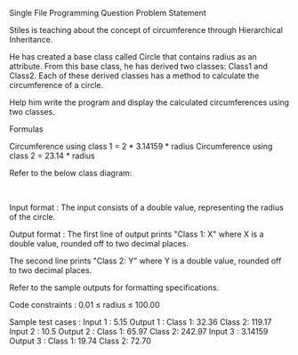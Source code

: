 Single File Programming Question
Problem Statement



Stiles is teaching about the concept of circumference through Hierarchical Inheritance. 



He has created a base class called Circle that contains radius as an attribute. From this base class, he has derived two classes: Class1 and Class2. Each of these derived classes has a method to calculate the circumference of a circle. 



Help him write the program and display the calculated circumferences using two classes.



Formulas

Circumference using class 1 = 2 * 3.14159 * radius
Circumference using class 2 = 23.14 * radius


Refer to the below class diagram:



﻿

Input format :
The input consists of a double value, representing the radius of the circle.

Output format :
The first line of output prints "Class 1: X" where X is a double value, rounded off to two decimal places.

The second line prints "Class 2: Y" where Y is a double value, rounded off to two decimal places.



Refer to the sample outputs for formatting specifications.

Code constraints :
0.01 ≤ radius ≤ 100.00

Sample test cases :
Input 1 :
5.15
Output 1 :
Class 1: 32.36
Class 2: 119.17
Input 2 :
10.5
Output 2 :
Class 1: 65.97
Class 2: 242.97
Input 3 :
3.14159
Output 3 :
Class 1: 19.74
Class 2: 72.70


